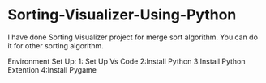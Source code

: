 # Sorting-Visualizer-Using-Python
I have done Sorting Visualizer project for merge sort algorithm.
You can do it for other sorting algorithm.

Environment Set Up:
                 1: Set Up Vs Code
                 2:Install Python 
                 3:Install Python Extention
                 4:Install Pygame

